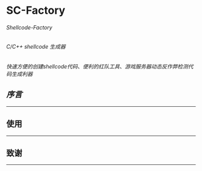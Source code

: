 # **SC-Factory** 
###### _Shellcode-Factory_ 
###### C/C++ shellcode 生成器
_快速方便的创建shellcode代码、便利的红队工具、游戏服务器动态反作弊检测代码生成利器_

## _序言_


---
## 使用

---
## 致谢

---